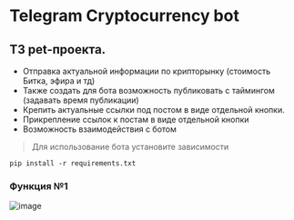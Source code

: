 # Telegram Cryptocurrency bot

## ТЗ pet-проекта.
- Отправка актуальной информации по крипторынку (стоимость Битка, эфира и тд) 
- Также создать для бота возможность публиковать с таймингом (задавать время публикации)
- Крепить актуальные ссылки под постом в виде отдельной кнопки.
- Прикрепление ссылок к постам в виде отдельной кнопки
- Возможность взаимодействия с ботом

> Для использование бота установите зависимости
```
pip install -r requirements.txt
```

### Функция №1
![image](https://github.com/Aveylof/Telegram-Cryptocurrency-bot/blob/main/gif/func_1.gif)
